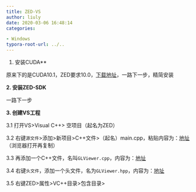 ```yaml
---
title: ZED-VS
author: liuly
date: 2020-03-06 16:48:14
categories:

- Windows
typora-root-url: ../..
---
```


1. 安装CUDA**

原来下的是CUDA10.1，ZED要求10.0，[下载地址](https://developer.nvidia.com/cuda-10.0-download-archive?target_os=Windows&target_arch=x86_64&target_version=10&target_type=exelocal )，一路下一步，精简安装

**2. 安装ZED-SDK**

一路下一步

**3. 创建VS工程**

3.1 打开VS>Visual C++> 空项目（起名为ZED）

3.2 右键`源文件`>添加>新项目>C++文件>（起名）main.cpp，粘贴内容为：[地址](https://raw.githubusercontent.com/stereolabs/zed-examples/master/plane%20detection/src/main.cpp)（浏览器打开再复制）

3.3 再添加一个C++文件，名叫`GLViewer.cpp`，内容为：[地址](https://raw.githubusercontent.com/stereolabs/zed-examples/master/plane%20detection/src/GLViewer.cpp)

3.4 右键`头文件`，添加一个头文件，名为`GLViewer.hpp`，内容为：[地址](https://raw.githubusercontent.com/stereolabs/zed-examples/master/plane%20detection/include/GLViewer.hpp)

3.5 右键ZED>属性>VC++目录>包含目录>






